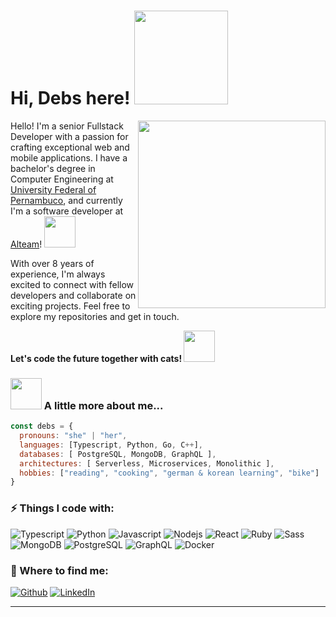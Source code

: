 

<h1> Hi, Debs here! <img src="https://media.giphy.com/media/v1.Y2lkPTc5MGI3NjExcjBwcHA3eDF5MXZ2eGMwdXRkYmlkZTd0NHB5bWFxbTAxeTUxMXVxaSZlcD12MV9pbnRlcm5hbF9naWZfYnlfaWQmY3Q9cw/ZXJyjHL784W4X6FsHw/giphy.gif" width="150"></h1>
<img align='right' src="https://media.giphy.com/media/v1.Y2lkPTc5MGI3NjExdHV4cTduNGNhYTVkdzNia3M2NmdiNzRjY2Z2dXd4bzB5aXNkZGFrYyZlcD12MV9pbnRlcm5hbF9naWZfYnlfaWQmY3Q9cw/f6hnhHkks8bk4jwjh3/giphy.gif" width="300">
<p>Hello! I'm a senior Fullstack Developer with a passion for crafting exceptional web and mobile applications. I have a bachelor's degree in Computer Engineering at <a href="http://www.ufpe.br">University Federal of Pernambuco</a>, and currently I'm a software developer at <a href="https://www.alteam.io/">Alteam</a>! <img src="https://media.giphy.com/media/WUlplcMpOCEmTGBtBW/giphy.gif" width="50"></p>

<p>With over 8 years of experience, I'm always excited to connect with fellow developers and collaborate on exciting projects. Feel free to explore my repositories and get in touch.</p>

<b>Let's code the future together with cats! <img src="https://media.giphy.com/media/lRY8EdPwIbp9O16qTW/giphy.gif" width="50"></b>






### <img src="https://media.giphy.com/media/VgCDAzcKvsR6OM0uWg/giphy.gif" width="50"> A little more about me...  

```javascript
const debs = {
  pronouns: "she" | "her",
  languages: [Typescript, Python, Go, C++],
  databases: [ PostgreSQL, MongoDB, GraphQL ],
  architectures: [ Serverless, Microservices, Monolithic ],
  hobbies: ["reading", "cooking", "german & korean learning", "bike"]
}
```

<h3>⚡ Things I code with:</h3>
<p> 
    <img alt="Typescript" src="https://img.shields.io/badge/TypeScript-007ACC?style=for-the-badge&logo=typescript&logoColor=white" /> 
    <img alt="Python" src="https://img.shields.io/badge/-Python-3776AB?style=for-the-badge&logo=python&logoColor=white" />
    <img alt="Javascript" src="https://img.shields.io/badge/JavaScript-F7DF1E?style=for-the-badge&logo=javascript&logoColor=black" /> 
    <img alt="Nodejs" src="https://img.shields.io/badge/-Nodejs-339933?style=for-the-badge&logo=Node.js&logoColor=white" /> 
    <img alt="React" src="https://img.shields.io/badge/React-20232A?style=for-the-badge&logo=react&logoColor=61DAFB" /> 
    <img alt="Ruby" src="https://img.shields.io/badge/Ruby-CC342D?style=for-the-badge&logo=ruby&logoColor=white" /> 
    <img alt="Sass" src="https://img.shields.io/badge/Sass-CC6699?style=for-the-badge&logo=sass&logoColor=white" />
    <img alt="MongoDB" src="https://img.shields.io/badge/-MongoDB-47A248?style=for-the-badge&logo=mongodb&logoColor=white" /> 
    <img alt="PostgreSQL" src="https://img.shields.io/badge/PostgreSQL-316192?style=for-the-badge&logo=postgresql&logoColor=white" /> 
    <img alt="GraphQL" src="https://img.shields.io/badge/-GraphQL-E10098?style=for-the-badge&logo=graphql" />  
    <img alt="Docker" src="https://img.shields.io/badge/-Docker-2496ED?style=for-the-badge&logo=docker&logoColor=white" />
</p>

<h3>👋  Where to find me:</h3>
<p><a href="https://github.com/debfdias" target="_blank"><img alt="Github" src="https://img.shields.io/badge/GitHub-%2312100E.svg?&style=for-the-badge&logo=Github&logoColor=white" /></a> <a href="https://www.linkedin.com/in/debfdias" target="_blank"><img alt="LinkedIn" src="https://img.shields.io/badge/linkedin-%230077B5.svg?&style=for-the-badge&logo=linkedin&logoColor=white" /> </a>
</p>



---
